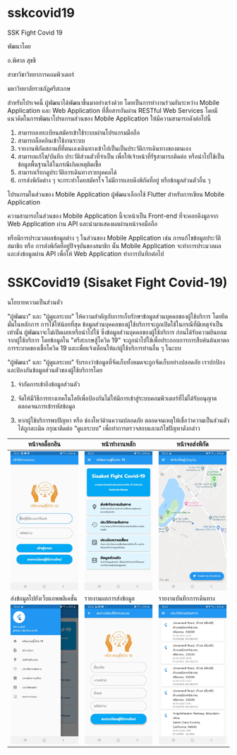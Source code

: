 # sskcovid19

SSK Fight Covid 19

พัฒนาโดย 

อ.พิศาล สุขขี

สาขาวิชาวิทยาการคอมพิวเตอร์

มหาวิทยาลัยราชภัฏศรีสะเกษ


สำหรับโปรเจคนี้ ผู้พัฒนาได้พัฒนาขึ้นมาอย่างเร่งด้วย โดยเป็นการทำงานร่วมกันระหว่าง Mobile Application และ Web Application ที่สื่อสารกันผ่าน RESTful Web Services โดยมีแนวคิดในการพัฒนาโปรแกรมส่วนของ Mobile Application ให้มีความสามารถดังต่อไปนี้

1. สามารถลงทะเบียนสมัครเข้าใช้ระบบผ่านโปรแกรมมือถือ
2. สามารถล็อคอินเข้าใช้งานระบบ
3. รายงานพิกัดสถานที่ที่ตนเองเดินทางเข้าไปเป็นเป็นประวัติการเดินทางของตนเอง
4. สามารถแก้ไข/บันทึก ประวัติส่วนตัวที่จำเป็น เพื่อให้เจ้าหน้าที่รัฐสามารถติดต่อ หรือนำไปใช้เป็นข้อมูลพื้นฐานได้ในกรณีเกิดเหตุติดเชื้อ
5. สามารถเรียกดูประวัติการเดินทางรายบุคคลได้
6. การส่งพิกัดต่าง ๆ จะกระทำโดยสมัครใจ ไม่มีการแอบดึงพิกัดที่อยู่ หรือข้อมูลส่วนตัวอื่น ๆ


โปรแกรมในส่วนของ Mobile Application ผู้พัฒนาเลือกใช้ Flutter สำหรับการเขียน Mobile Application

ความสามารถในส่วนของ Mobile Application นี้จะหน้าเป็น Front-end ที่จะคอยดึงมูลจาก Web Application ผ่าน API และนำมาแสดงผลผ่านหน้าจอมือถือ

หรือมีการประมวลผลข้อมูลต่าง ๆ ในส่วนของ Mobile Application เช่น การแก้ไขข้อมูลประวัติสมาชิก หรือ การส่งพิกัดที่อยู่ปัจจุบันของสมาชิก นั้น Mobile Application จะทำการประมวลผล และส่งข้อมูลผ่าน API เพื่อให้ Web Application ทำการบันทึกต่อไป


# SSKCovid19 (Sisaket Fight Covid-19)

นโยบายความเป็นส่วนตัว

"ผู้พัฒนา" และ "ผู้ดูแลระบบ" ให้ความสำคัญกับการเก็บรักษาข้อมูลส่วนบุคคลของผู้ใช้บริการ โดยยึดมั่นในหลักการ การใช้ให้น้อยที่สุด ข้อมูลส่วนบุคคลของผู้ใช้บริการจะถูกเปิดใช้ในกรณีที่มีเหตุจำเป็นเท่านั้น ผู้พัฒนาจะไม่เปิดเผยเหรือนำไปใช้ ซึ่งข้อมูลส่วนบุคคลของผู้ใช้บริการ ก่อนได้รับความยินยอมจากผู้ใช้บริการ โดยข้อมูลใน "ศรีสะเกษสู้โควิด 19" จะถูกนำไปใช้เพื่อประกอบการการสืบค้นต้นหาตอการระบาดของเชื้อโควิด 19 และเพื่อแจ้งเตือนให้แก่ผู้ใช้บริการท่านอื่น ๆ ในะบบ

"ผู้พัฒนา" และ "ผู้ดูแลระบบ" รับรองว่าข้อมูลที่จัดเก็บทั้งหมดจะถูกจัดเก็บอย่างปลอดภัย เราปกป้อง และป้องกันข้อมูลส่วนตัวของผู้ใช้บริการโดย 

1. จำกัดการเข้าถึงข้อมูลส่วนตัว

2. จัดให้มีวิธีการทางเทคโนโลยีเพื่อป้องกันไม่ให้มีการเข้าสู่ระบบคอมพิวเตอร์ที่ไม่ได้รับอนุญาต ตลอดจนการเข้ารหัสข้อมูล

3. หากผู้ใช้บริการพบปัญหา หรือ ช่องโหว่ด้านความปลอดภัย ตลอดจนเหตุให้เชื่อว่าความเป็นส่วนตัวได้ถูกละเมิด กรุณาติดต่อ “ดูแลระบบ” เพื่อทำการตรวจสอบและแก้ไขปัญหาดังกล่าว


|หน้าจอล็อกอิน                            |หน้าทำงานหลัก                            |หน้าจอส่งพิกัด                            |
|--------------------------------------|--------------------------------------|--------------------------------------|
| <img src="./imgs/001.jpg" width=250> | <img src="./imgs/002.jpg" width=250> | <img src="./imgs/003.jpg" width=250> |
|ส่งข้อมูลไปยังเว็บแอพพลิเคชั่น                 |รายงานผลการส่งข้อมูล                       |รายงานบันทึกการเดินทาง                     |
| <img src="./imgs/004.jpg" width=250> | <img src="./imgs/005.jpg" width=250> | <img src="./imgs/006.jpg" width=250> |
